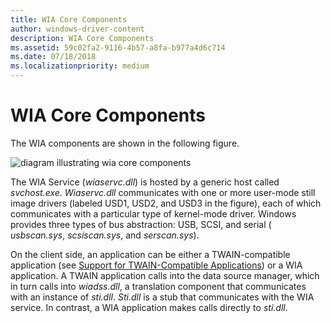 ```yaml
---
title: WIA Core Components
author: windows-driver-content
description: WIA Core Components
ms.assetid: 59c02fa2-9116-4b57-a8fa-b977a4d6c714
ms.date: 07/18/2018
ms.localizationpriority: medium
---
```


# WIA Core Components

The WIA components are shown in the following figure.

![diagram illustrating wia core components](images/stiwhist.png)

The WIA Service (*wiaservc.dll*) is hosted by a generic host called *svchost.exe*. *Wiaservc.dll* communicates with one or more user-mode still image drivers (labeled USD1, USD2, and USD3 in the figure), each of which communicates with a particular type of kernel-mode driver. Windows provides three types of bus abstraction: USB, SCSI, and serial ( *usbscan.sys*, *scsiscan.sys*, and *serscan.sys*).

On the client side, an application can be either a TWAIN-compatible application (see [Support for TWAIN-Compatible Applications](support-for-twain-compatible-applications.md)) or a WIA application. A TWAIN application calls into the data source manager, which in turn calls into *wiadss.dll*, a translation component that communicates with an instance of *sti.dll*. *Sti.dll* is a stub that communicates with the WIA service. In contrast, a WIA application makes calls directly to *sti.dll*.
